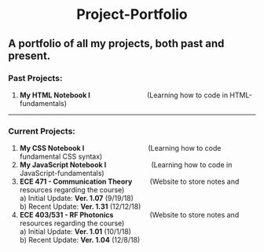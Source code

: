 # <p align="center"> Project-Portfolio </p>
## A portfolio of all my projects, both past and present.

### Past Projects: 

1)  **My HTML Notebook I** &emsp;&emsp;&emsp;&emsp;&emsp;&emsp;&emsp;&emsp;(Learning how to code in HTML-fundamentals)
---

### Current Projects:

1)  **My CSS Notebook I** &emsp;&emsp;&emsp;&emsp;&emsp;&emsp;&emsp;&emsp;&emsp;(Learning how to code fundamental CSS syntax)
2)  **My JavaScript Notebook I** &nbsp;&emsp;&emsp;&emsp;&emsp;&emsp;&emsp;(Learning how to code in JavaScript-fundamentals)
3)  **ECE 471 - Communication Theory** &nbsp;&emsp;&emsp;(Website to store notes and resources regarding the course) <br /> 
  a)  Initial Update: **Ver. 1.07** (9/19/18)<br />
  b)  Recent Update: **Ver. 1.31** (12/12/18)
4)  **ECE 403/531 - RF Photonics** &emsp;&emsp;&emsp;&emsp;&emsp;(Website to store notes and resources regarding the course) <br />
  a)  Initial Update: **Ver. 1.01** (10/1/18)<br />
  b)  Recent Update: **Ver. 1.04** (12/8/18)
